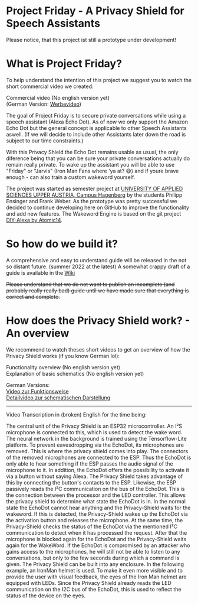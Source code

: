 # Project Friday - A Privacy Shield for Speech Assistants

Please notice, that this project ist still a prototype under development!

# What is Project Friday?

To help understand the intention of this project we suggest you to watch the short commercial video we created:

Commercial video (No english version yet)\
(German Version: [Werbevideo](https://youtu.be/KQXyvrAh7YI))

The goal of Project Friday is to secure private conversations while using a speech assistant (Alexa Echo Dot). As of now we only support the Amazon Echo Dot but the general concept is applicable to other Speech Assistants aswell. 
(If we will decide to include other Assistants later down the road is subject to our time constraints.)

With this Privacy Shield the Echo Dot remains usable as usual, the only diference being that you can be sure your private conversations actually do remain really private. To wake up the assistant you will be able to use "Friday" or "Jarvis" (Iron Man Fans where 'ya at? 😆) and if youre brave enough - can also train a custom wakeword yourself.

The project was started as semester project at [UNIVERSITY OF APPLIED SCIENCES UPPER AUSTRIA, Campus Hagenberg](https://www.fh-ooe.at/campus-hagenberg/) by the students Philipp Ensinger and Frank Weber. As the prototype was pretty successful we decided to continue developing here on GitHub to improve the functionality and add new features. The Wakeword Engine is based on the git project [DIY-Alexa by Atomic14](https://github.com/atomic14/diy-alexa).

# So how do we build it?

A comprehensive and easy to understand guide will be released in the not so distant future. (summer 2022 at the latest) 
A somewhat crappy draft of a guide is available in the [Wiki](https://github.com/ensingerphilipp/Alexa-Privacy-Shield/wiki)

<del>Please understand that we do not want to publish an incomplete (and probably really really bad) guide until we have made sure that everything is correct and complete.<del>

# How does the Privacy Shield work? - An overview

We recommend to watch theses short videos to get an overview of how the Privacy Shield works (if you know German lol):

Functionality overview (No english version yet)\
Explanation of basic schematics (No english version yet)

German Versions:\
[Video zur Funktionsweise](https://youtu.be/iLtr8yEG1Ug)\
[Detailvideo zur schematischen Darstellung](https://youtu.be/DTw5HjAbXnE)

---

Video Transcription in (broken) English for the time being:

The central unit of the Privacy Shield is an ESP32 microcontroller.
An I²S microphone is connected to this, which is used to detect the wake word. The neural network in the background is trained using the Tensorflow-Lite platform.
To prevent eavesdropping via the EchoDot, its microphones are removed. This is where the privacy shield comes into play. The connectors of the removed microphones are connected to the ESP. Thus the EchoDot is only able to hear something if the ESP passes the audio signal of the microphone to it. 
In addition, the EchoDot offers the possibility to activate it via a button without saying Alexa. The Privacy Shield takes advantage of this by connecting the button's contacts to the ESP. Likewise, the ESP passively reads the I²C communication on the bus of the EchoDot. This is the connection between the processor and the LED controller. This allows the privacy shield to determine what state the EchoDot is in.
In the normal state the EchoDot cannot hear anything and the Privacy-Shield waits for the wakeword. If this is detected, the Privacy-Shield wakes up the EchoDot via the activation button and releases the microphone. At the same time, the Privacy-Shield checks the status of the EchoDot via the mentioned I²C communication to detect when it has processed the request. After that the microphone is blocked again for the EchoDot and the Privacy-Shield waits again for the WakeWord.
If the EchoDot is compromised by an attacker who gains access to the microphones, he will still not be able to listen to any conversations, but only to the few seconds during which a command is given.
The Privacy Shield can be built into any enclosure. In the following example, an IronMan helmet is used. To make it even more visible and to provide the user with visual feedback, the eyes of the Iron Man helmet are equipped with LEDs. Since the Privacy Shield already reads the LED communication on the I2C bus of the EchoDot, this is used to reflect the status of the device on the eyes.
